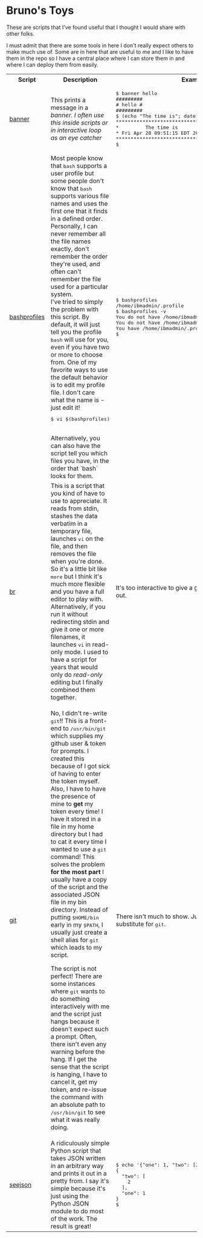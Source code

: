 <h1>Bruno's Toys</h1>

<p>These are scripts that I've found useful that I thought I would share with other folks.</p>
<p>I must admit that there are some tools in here I don't really expect others to make much use of.  Some are in here that are useful to me and I like to have them in the repo so I have a central place where I can store them in and where I can deploy them from easily.</p>

<table>
<tr><th>Script</th><th>Description</th><th>Example</th></tr>

<tr><td><a href="https://github.ibm.com/pfuntner/toys/blob/master/banner">banner</a></td><td>This prints a message in a <span style="font-style: italic">banner</spam>.  I often use this inside scripts or in interactive loop as an <span style="font-style: italic">eye catcher</span></td><td><pre>
$ banner hello
#########
# hello #
#########
$ (echo "The time is"; date) | banner --center -c '*'
********************************
*         The time is          *
* Fri Apr 28 09:51:15 EDT 2017 *
********************************
$
</pre></td></tr>

<tr><td><a href="https://github.ibm.com/pfuntner/toys/blob/master/bashprofiles">bashprofiles</a></td><td>Most people know that <tt>bash</tt> supports a user profile but some people don't know that <tt>bash</tt> supports various file names and uses the first one that it finds in a defined order.  Personally, I can never remember all the file names exactly, don't remember the order they're used, and often can't remember the file used for a particular system.
<br/>
I've tried to simply the problem with this script.  By default, it will just tell you the profile <tt>bash</tt> will use for you, even if you have two or more to choose from.  One of my favorite ways to use the default behavior is to edit my profile file.  I don't care what the name is - just edit it!
<pre>
$ vi $(bashprofiles)
</pre>
<br/>
Alternatively, you can also have the script tell you which files you have, in the order that `bash` looks for them.</td><td><pre>
$ bashprofiles
/home/ibmadmin/.profile
$ bashprofiles -v
You do not have /home/ibmadmin/.bash_profile
You do not have /home/ibmadmin/.bash_login
You have /home/ibmadmin/.profile
$</pre></td></tr>

<tr><td><a href="https://github.ibm.com/pfuntner/toys/blob/master/br">br</a></td><td>This is a script that you kind of have to use to appreciate.  It reads from stdin, stashes the data verbatim in a temporary file, launches <tt>vi</tt> on the file, and then removes the file when you're done.  So it's a little bit like <tt>more</tt> but I think it's much more flexible and you have a full editor to play with.
<br/>Alternatively, if you run it without redirecting stdin and give it one or more filenames, it launches <tt>vi</tt> in read-only mode.  I used to have a script for years that would only do <i>read-only</i> editing but I finally combined them together.</td><td>It's too interactive to give a good example.  Just try it out.</td></tr>

<tr><td><a href="https://github.ibm.com/pfuntner/toys/blob/master/git">git</a></td><td><p>No, I didn't re-write <tt>git</tt>!!  This is a front-end to <tt>/usr/bin/git</tt> which supplies my github user & token for prompts.  I created this because of I got sick of having to enter the token myself.  Also, I have to have the presence of mine to <b>get</b> my token every time!  I have it stored in a file in my home directory but I had to cat it every time I wanted to use a <tt>git</tt> command!  This solves the problem <b>for the most part</b>  I usually have a copy of the script and the associated JSON file in my bin directory.  Instead of putting <tt>$HOME/bin</tt> early in my <tt>$PATH</tt>, I usually just create a shell alias for <tt>git</tt> which leads to my script.</p>
<p>The script is not perfect!  There are some instances where <tt>git</tt> wants to do something interactively with me and the script just hangs because it doesn't expect such a prompt.  Often, there isn't even any warning before the hang.  If I get the sense that the script is hanging, I have to cancel it, get my token, and re-issue the command with an absolute path to <tt>/usr/bin/git</tt> to see what it was really doing.</td><td>There isn't much to show.  Just use the script as a substitute for <tt>git</tt>.</td></tr>
<tr><td><a href="https://github.ibm.com/pfuntner/toys/blob/master/seejson">seejson</a></td><td>A ridiculously simple Python script that takes JSON written in an arbitrary way and prints it out in a pretty from.  I say it's simple because it's just using the Python JSON module to do most of the work.  The result is great!</td><td>
<pre>
$ echo '{"one": 1, "two": [2] }' | seejson
{
  "two": [
    2
  ],
  "one": 1
}
$
</pre>
</td></tr>
</table>
